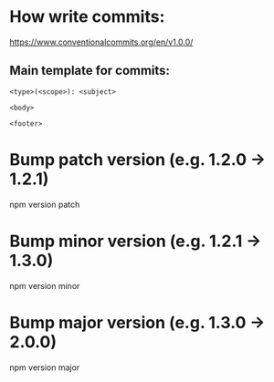 # How write commits:

https://www.conventionalcommits.org/en/v1.0.0/

## Main template for commits:

```
<type>(<scope>): <subject>

<body>

<footer>
```

# Bump patch version (e.g. 1.2.0 → 1.2.1)

npm version patch

# Bump minor version (e.g. 1.2.1 → 1.3.0)

npm version minor

# Bump major version (e.g. 1.3.0 → 2.0.0)

npm version major
